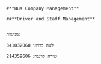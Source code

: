                                                                            #**Bus Company Management**
                                                                        ##**Driver and Staff Management**
                                                                                                                               
                                                                                                                               מגישות:
                                                                                                                        לאה ברדוגו 341032068    
                                                                                                                        שירה קרנברג 214359606

                                                                                        


